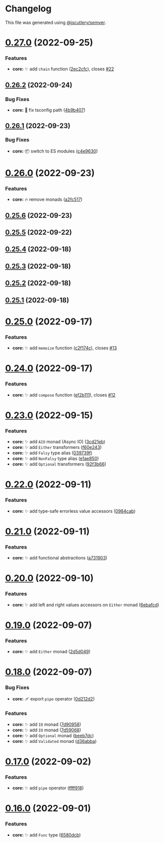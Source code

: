 # Changelog

This file was generated using [@jscutlery/semver](https://github.com/jscutlery/semver).

# [0.27.0](https://github.com/monumentjs/workspace/compare/core@0.26.2...core@0.27.0) (2022-09-25)


### Features

* **core:** :sparkles: add `chain` function ([2ec2cfc](https://github.com/monumentjs/workspace/commit/2ec2cfcbb603f31ae172257ec06aa605d16dde5e)), closes [#22](https://github.com/monumentjs/workspace/issues/22)



## [0.26.2](https://github.com/monumentjs/workspace/compare/core@0.26.1...core@0.26.2) (2022-09-24)


### Bug Fixes

* **core:** :wrench: fix tsconfig path ([4b9b407](https://github.com/monumentjs/workspace/commit/4b9b40794bd4d9da33920ba5aaca71c877074a66))



## [0.26.1](https://github.com/monumentjs/workspace/compare/core@0.26.0...core@0.26.1) (2022-09-23)


### Bug Fixes

* **core:** :package: switch to ES modules ([c4e9630](https://github.com/monumentjs/workspace/commit/c4e96308a1d2baaff6bed1b6045eb70d69b02eef))



# [0.26.0](https://github.com/monumentjs/workspace/compare/core@0.25.6...core@0.26.0) (2022-09-23)


### Features

* **core:** :fire: remove monads ([a2fc517](https://github.com/monumentjs/workspace/commit/a2fc517691d0b942ec4426d35bec1e6c46219e91))



## [0.25.6](https://github.com/monumentjs/workspace/compare/core@0.25.5...core@0.25.6) (2022-09-23)



## [0.25.5](https://github.com/monumentjs/workspace/compare/core@0.25.4...core@0.25.5) (2022-09-22)



## [0.25.4](https://github.com/monumentjs/workspace/compare/core@0.25.3...core@0.25.4) (2022-09-18)



## [0.25.3](https://github.com/monumentjs/workspace/compare/core@0.25.2...core@0.25.3) (2022-09-18)



## [0.25.2](https://github.com/monumentjs/workspace/compare/core@0.25.1...core@0.25.2) (2022-09-18)



## [0.25.1](https://github.com/monumentjs/workspace/compare/core@0.25.0...core@0.25.1) (2022-09-18)



# [0.25.0](https://github.com/monumentjs/workspace/compare/core@0.24.0...core@0.25.0) (2022-09-17)


### Features

* **core:** :sparkles: add `memoize` function ([c2f174c](https://github.com/monumentjs/workspace/commit/c2f174cd22dda7cafc26a0182d030beb9661bbb9)), closes [#13](https://github.com/monumentjs/workspace/issues/13)



# [0.24.0](https://github.com/monumentjs/workspace/compare/core@0.23.0...core@0.24.0) (2022-09-17)


### Features

* **core:** :sparkles: add `compose` function ([ef2b111](https://github.com/monumentjs/workspace/commit/ef2b111fa4b3d43b47820df79dba7dcc9300500c)), closes [#12](https://github.com/monumentjs/workspace/issues/12)



# [0.23.0](https://github.com/monumentjs/workspace/compare/core@0.22.0...core@0.23.0) (2022-09-15)


### Features

* **core:** :sparkles: add `AIO` monad (Async IO) ([3cd21eb](https://github.com/monumentjs/workspace/commit/3cd21ebdad8087f6a11cb6e26ab18c9efe117523))
* **core:** :sparkles: add `Either` transformers ([f60e243](https://github.com/monumentjs/workspace/commit/f60e243387d4fc51461a04467821c5f6c7187cc1))
* **core:** :sparkles: add `Falsy` type alias ([039739f](https://github.com/monumentjs/workspace/commit/039739f62d0815f4cbeae224e8d23ca5b981eb02))
* **core:** :sparkles: add `NonFalsy` type alias ([e1ae850](https://github.com/monumentjs/workspace/commit/e1ae85077ecdaab5c3bd75343d77a540027dae46))
* **core:** :sparkles: add `Optional` transformers ([92f3b66](https://github.com/monumentjs/workspace/commit/92f3b6698a27c8bed031f66a1caed7ecd479390f))



# [0.22.0](https://github.com/monumentjs/workspace/compare/core@0.21.0...core@0.22.0) (2022-09-11)


### Features

* **core:** :sparkles: add type-safe errorless value accessors ([0984cab](https://github.com/monumentjs/workspace/commit/0984cab72805c9e56627caea68283488b7f34700))



# [0.21.0](https://github.com/monumentjs/workspace/compare/core@0.20.0...core@0.21.0) (2022-09-11)


### Features

* **core:** :sparkles: add functional abstractions ([a731903](https://github.com/monumentjs/workspace/commit/a731903da7644ee332c01b081c5f6a706d8ad618))



# [0.20.0](https://github.com/monumentjs/workspace/compare/core@0.19.0...core@0.20.0) (2022-09-10)


### Features

* **core:** :sparkles: add left and right values accessors on `Either` monad ([6ebafcd](https://github.com/monumentjs/workspace/commit/6ebafcdf95c4d0717a9043b7366aa5a4dab5fbe3))



# [0.19.0](https://github.com/monumentjs/workspace/compare/core@0.18.0...core@0.19.0) (2022-09-07)


### Features

* **core:** :sparkles: add `Either` monad ([2d5d049](https://github.com/monumentjs/workspace/commit/2d5d04973ceaece05a7322f9602b21770cf6bab1))



# [0.18.0](https://github.com/monumentjs/workspace/compare/core@0.17.0...core@0.18.0) (2022-09-07)


### Bug Fixes

* **core:** :adhesive_bandage: export `pipe` operator ([0d212d2](https://github.com/monumentjs/workspace/commit/0d212d28aac5b7a740d68933784465f0da388ab6))


### Features

* **core:** :sparkles: add `IO` monad ([7d90958](https://github.com/monumentjs/workspace/commit/7d909588e075996a738b8759364e9763e3558b0b))
* **core:** :sparkles: add `IO` monad ([7d59068](https://github.com/monumentjs/workspace/commit/7d590687f98b518d40787a787fbf952e81fce729))
* **core:** :sparkles: add `Optional` monad ([beeb7dc](https://github.com/monumentjs/workspace/commit/beeb7dcf5403c60fbdb39eab5a552a6f49bbfc72))
* **core:** :sparkles: add `Validated` monad ([d36abba](https://github.com/monumentjs/workspace/commit/d36abbacead6f74c4dd89605a2c32f703358996e))



# [0.17.0](https://github.com/monumentjs/workspace/compare/core@0.16.0...core@0.17.0) (2022-09-02)


### Features

* **core:** :sparkles: add `pipe` operator ([ffff918](https://github.com/monumentjs/workspace/commit/ffff918eba7bde4c388a5f6ee0fa835de5596d93))



# [0.16.0](https://github.com/monumentjs/workspace/compare/core@0.15.2...core@0.16.0) (2022-09-01)


### Features

* **core:** :sparkles: add `Func` type ([6580dcb](https://github.com/monumentjs/workspace/commit/6580dcbd38ad16fa67a2353a1ba7fbbd5f55ed04))
